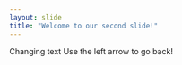 ```yaml
---
layout: slide
title: "Welcome to our second slide!"
---
```

Changing text 
Use the left arrow to go back!
